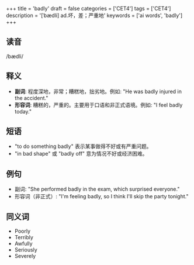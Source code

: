 +++
title = 'badly'
draft = false
categories = ['CET4']
tags = ['CET4']
description = '[ˈbædli] ad.坏，差；严重地'
keywords = ['ai words', 'badly']
+++

## 读音
/bædli/

## 释义
- **副词**: 程度深地，非常；糟糕地，拙劣地。例如: "He was badly injured in the accident."
- **形容词**: 糟糕的，严重的。主要用于口语和非正式语境。例如: "I feel badly today."

## 短语
- "to do something badly" 表示某事做得不好或有严重问题。
- "in bad shape" 或 "badly off" 意为情况不好或经济困难。

## 例句
- 副词: "She performed badly in the exam, which surprised everyone."
- 形容词（非正式）: "I'm feeling badly, so I think I'll skip the party tonight."

## 同义词
- Poorly
- Terribly
- Awfully
- Seriously
- Severely

